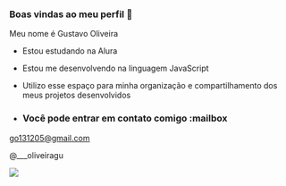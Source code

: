 ### Boas vindas ao meu perfil 💙

Meu nome é Gustavo Oliveira

- Estou estudando na Alura
- Estou me desenvolvendo na linguagem JavaScript
- Utilizo esse espaço para minha organização e compartilhamento dos meus projetos desenvolvidos

- ### Você pode entrar em contato comigo :mailbox

go131205@gmail.com

@___oliveiragu

![](https://media1.tenor.com/m/1LSLLXrwgn8AAAAC/happy-love.gif)
